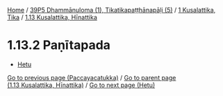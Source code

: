 
[Home](/) / [39P5 Dhammānuloma (1), Tikatikapaṭṭhānapāḷi (5)](../...md) / [1 Kusalattika, Tika](...md) / [1.13 Kusalattika, Hīnattika](../39P5/1/1.13.md)

# 1.13.2 Paṇītapada

* [Hetu](1.13.2/Hetu.md)

[Go to previous page (Paccayacatukka)](1.13.1/1.13.1.1--7/Paccayacatukka.md) / [Go to parent page (1.13 Kusalattika, Hīnattika)](../39P5/1/1.13.md) / [Go to next page (Hetu)](1.13.2/Hetu.md)


